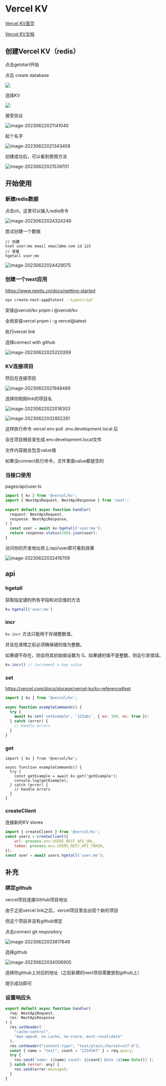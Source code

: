 # Vercel KV

[Vercel KV首页](https://vercel.com/storage/kv)

[Vercel KV文档](https://vercel.com/docs/storage/vercel-kv/quickstart)

## 创建Vercel KV（redis）

点击getstart开始

点击 create database

![](https://raw.githubusercontent.com/xxxsjan/pic-bed/main/202306220210196.png)

选择KV

![](https://raw.githubusercontent.com/xxxsjan/pic-bed/main/202306220211053.png)

接受协议

![image-20230622021141040](https://raw.githubusercontent.com/xxxsjan/pic-bed/main/202306220211433.png)

起个名字

![image-20230622021343458](https://raw.githubusercontent.com/xxxsjan/pic-bed/main/202306220213644.png)

创建成功后，可以看到使用方法

![image-20230622021539701](https://raw.githubusercontent.com/xxxsjan/pic-bed/main/202306220215468.png)

## 开始使用

### 新建redis数据

点击cli，这里可以输入redis命令

![image-20230622024324249](https://raw.githubusercontent.com/xxxsjan/pic-bed/main/202306220243604.png)

尝试创建一个数据

```
// 创建
hset user:me email email@me.com id 123
// 查看
hgetall user:me
```

![image-20230622024429075](https://raw.githubusercontent.com/xxxsjan/pic-bed/main/202306220244998.png)

### 创建一个next应用

<https://www.nextjs.cn/docs/getting-started>

```bash
npx create-next-app@latest --typescript
```

安装@vercel/kv   pnpm i @vercel/kv

全局安装vercel pnpm i -g vercel@latest

执行vercel link

选择connect with github

![image-20230622025220269](https://raw.githubusercontent.com/xxxsjan/pic-bed/main/202306220252503.png)

### KV连接项目

然后在连接项目

![image-20230622021948489](https://raw.githubusercontent.com/xxxsjan/pic-bed/main/202306220219350.png)

选择你刚刚link的项目名

![image-20230622022016303](https://raw.githubusercontent.com/xxxsjan/pic-bed/main/202306220220659.png)

![image-20230622032852261](https://raw.githubusercontent.com/xxxsjan/pic-bed/main/202306220328122.png)

这样执行命令  vercel env pull .env.development.local   后

会在项目根目录生成.env.development.local文件

文件内容就会包含value值

如果没connect执行命令，文件里面value都是空的

### 当接口使用

pages/api/user.ts

```ts
import { kv } from '@vercel/kv';
import { NextApiRequest, NextApiResponse } from 'next';
 
export default async function handler(
  request: NextApiRequest,
  response: NextApiResponse,
) {
  const user = await kv.hgetall('user:me');
  return response.status(200).json(user);
}
```

访问你的开发地址拼上/api/user即可看到效果

![image-20230622032416709](https://raw.githubusercontent.com/xxxsjan/pic-bed/main/202306220324028.png)

## api

### hgetall

获取指定键的所有字段和对应值的方法

```javascript
kv.hgetall('user:me')
```

### incr

`kv.incr` 方法只能用于存储整数值，

并且在递增之前必须确保键的值为整数。

如果键不存在，则会将其初始值设置为 0。如果键的值不是整数，则会引发错误。

```javascript
kv.incr() // increment a key value
```

### set

<https://vercel.com/docs/storage/vercel-kv/kv-reference#set>

```javascript
import { kv } from '@vercel/kv';
 
async function exampleCommands() {
  try {
    await kv.set('setExample', '123abc', { ex: 100, nx: true });
  } catch (error) {
    // Handle errors
  }
}
```

### get

```
import { kv } from '@vercel/kv';
 
async function exampleCommands() {
  try {
    const getExample = await kv.get('getExample');
    console.log(getExample);
  } catch (error) {
    // Handle errors
  }
}
```

### createClient

连接新的KV stores

```javascript
import { createClient } from '@vercel/kv';
const users = createClient({
    url: process.env.USERS_REST_API_URL,
    token: process.env.USERS_REST_API_TOKEN,
});
const user = await users.hgetall('user:me');
```

## 补充

### 绑定github

vercel项目连接GitHub项目地址

由于之前vercel link之后，vercel项目里会出现个新的项目

但这个项目并没有github绑定

点击connect git respository

![image-20230622033817649](https://raw.githubusercontent.com/xxxsjan/pic-bed/main/202306220338700.png)

选择github

![image-20230622034006905](https://raw.githubusercontent.com/xxxsjan/pic-bed/main/202306220340559.png)

选择你github上对应的地址（之前新建的next项目需要放到github上）

提示成功即可

### 设置响应头

```js
export default async function handler(
  req: NextApiRequest,
  res: NextApiResponse
) {
  res.setHeader(
    "cache-control",
    "max-age=0, no-cache, no-store, must-revalidate"
  );
  res.setHeader("content-type", "text/plain;charset=utf-8");
  const { name = "test", count = "1234567" } = req.query;
  try {
    res.send(`name: ${name} count: ${count} Date :${new Date()}`);
  } catch (error: any) {
    res.send(error.message);
  }
}
```
